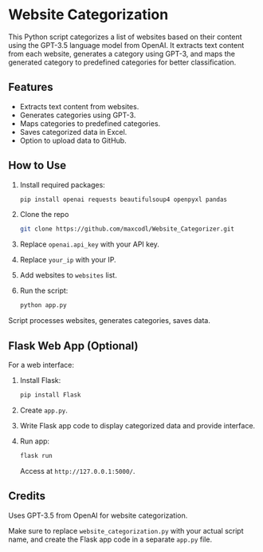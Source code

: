# Website Categorization

This Python script categorizes a list of websites based on their content using the GPT-3.5 language model from OpenAI. It extracts text content from each website, generates a category using GPT-3, and maps the generated category to predefined categories for better classification.

## Features

- Extracts text content from websites.
- Generates categories using GPT-3.
- Maps categories to predefined categories.
- Saves categorized data in Excel.
- Option to upload data to GitHub.

## How to Use

1. Install required packages:

   ```bash
   pip install openai requests beautifulsoup4 openpyxl pandas
   ```

2. Clone the repo

   ```bash
   git clone https://github.com/maxcodl/Website_Categorizer.git
   ```

6. Replace `openai.api_key` with your API key.

7. Replace `your_ip` with your IP.

8. Add websites to `websites` list.

9. Run the script:

   ```bash
   python app.py
   ```

Script processes websites, generates categories, saves data.


## Flask Web App (Optional)

For a web interface:

1. Install Flask:

   ```bash
   pip install Flask
   ```

2. Create `app.py`.

3. Write Flask app code to display categorized data and provide interface.

4. Run app:

   ```bash
   flask run
   ```

   Access at `http://127.0.0.1:5000/`.

## Credits

Uses GPT-3.5 from OpenAI for website categorization.

Make sure to replace `website_categorization.py` with your actual script name, and create the Flask app code in a separate `app.py` file.
